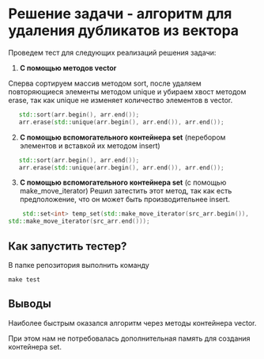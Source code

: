 # Решение задачи - алгоритм для удаления дубликатов из вектора

Проведем тест для следующих реализаций решения задачи:

1. **С помощью методов vector**

Сперва сортируем массив методом sort, после удаляем повторяющиеся элементы методом unique и убираем хвост методом erase, так как unique не изменяет количество элементов в vector.
```c++
   std::sort(arr.begin(), arr.end());
   arr.erase(std::unique(arr.begin(), arr.end()), arr.end());
```
2. **С помощью вспомогательного контейнера set** (перебором элементов и вставкой их методом insert)
```c++
   std::sort(arr.begin(), arr.end());
   arr.erase(std::unique(arr.begin(), arr.end()), arr.end());
```
3. **С помощью вспомогательного контейнера set** (c помощью make_move_iterator)
Решил затестить этот метод, так как есть предположение, что он может быть производительнее insert.
```c++
    std::set<int> temp_set(std::make_move_iterator(src_arr.begin()),
std::make_move_iterator(src_arr.end()));
```

## Как запустить тестер?

В папке репозитория выполнить команду
```
make test
```

## Выводы

Наиболее быстрым оказался алгоритм через методы контейнера vector.

При этом нам не потребовалась дополнительная память для создания контейнера set.

